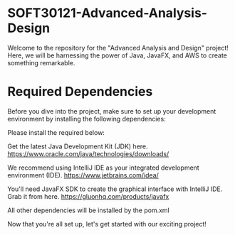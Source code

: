 # SOFT30121-Advanced-Analysis-Design
Welcome to the repository for the "Advanced Analysis and Design" project! Here, we will be harnessing the power of Java, JavaFX, and AWS to create something remarkable.

# Required Dependencies 

Before you dive into the project, make sure to set up your development environment by installing the following dependencies:

Please install the required below:

  Get the latest Java Development Kit (JDK) here.
  https://www.oracle.com/java/technologies/downloads/
  
  We recommend using IntelliJ IDE as your integrated development environment (IDE). 
  https://www.jetbrains.com/idea/
  
  You'll need JavaFX SDK to create the graphical interface with IntelliJ IDE. Grab it from here.
  https://gluonhq.com/products/javafx
  
  All other dependencies will be installed by the pom.xml
  
  Now that you're all set up, let's get started with our exciting project!
